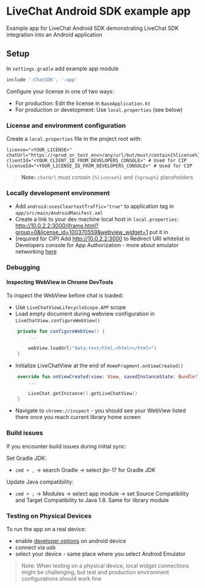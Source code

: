 LiveChat Android SDK example app
===============

Example app for LiveChat Android SDK demonstrating LiveChat SDK integration into
an Android application

## Setup

In `settings.gradle` add example app module 
```gradle
include ':ChatSDK', ':app'
```

Configure your license in one of two ways:
* For production: Edit the license in `BaseApplication.kt`
* For production or development: Use `local.properties` (see below)

### License and environment configuration

Create a `local.properties` file in the project root with:

```
license="<YOUR_LICENSE>"
chatUrl="https://<prod_or_test_env>/any/url/but/must/contain{%license%}and{%group%}placeholders"
clientId="<YOUR_CLIENT_ID_FROM_DEVELOPERS_CONSOLE>" # Used for CIP
licenseId="<YOUR_LICENSE_ID_FROM_DEVELOPERS_CONSOLE>" # Used for CIP
```

> **Note:** `chatUrl` must contain `{%license%}` and `{%group%}` placeholders

### Locally development environment

* Add `android:usesCleartextTraffic="true"` to application tag in `app/src/main/AndroidManifest.xml`
* Create a link to your dev machine local host in `local.properties`: 
http://10.0.2.2:3000/iframe.html?group=0&license_id=100370559&webview_widget=1 put it in
* (required for CIP) Add http://10.0.2.2:3000 to Redirect URI whitelist in Developers console for App
  Authorization - more about emulator networking [here](https://developer.android.com/studio/run/emulator-networking)

### Debugging

#### Inspecting WebView in Chrome DevTools

To inspect the WebView before chat is loaded:

* Use `LiveChatViewLifecycleScope.APP` scope
* Load empty document during webview configuration in `LiveChatView.configureWebView()` 
```kotlin
    private fun configureWebView() {
        ...

        webView.loadUrl("data:text/html,<html></html>")
    }
```
* Initialize LiveChatView at the end of `HomeFragment.onViewCreated()` 

```kotlin
    override fun onViewCreated(view: View, savedInstanceState: Bundle?) {
        ...

        LiveChat.getInstance().getLiveChatView()
    }
```
* Navigate to `chrome://inspect` - you should see your WebView listed there once you reach current library home screen

### Build issues

If you encounter build issues during initial sync:

Set Gradle JDK:
* `cmd + ,` → search Gradle → select jbr-17 for Gradle JDK

Update Java compatibility:
* `cmd + ;` -> Modules -> select app module -> set Source Compatibility and Target Compatibility to
  Java 1.8. Same for library module

### Testing on Physical Devices

To run the app on a real device:

* enable [developer options](https://developer.android.com/studio/debug/dev-options) on android device
* connect via usb
* select your device - same place where you select Android Emulator

> Note: When testing on a physical device, local widget connections might be challenging, but test and production environment configurations should work fine
